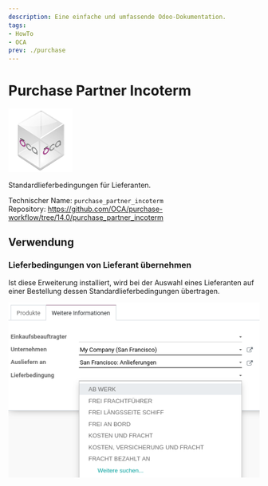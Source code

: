 ```yaml
---
description: Eine einfache und umfassende Odoo-Dokumentation.
tags:
- HowTo
- OCA
prev: ./purchase
---
```

# Purchase Partner Incoterm
![icon_oca_app](assets/icon_oca_app.png)

Standardlieferbedingungen für Lieferanten.

Technischer Name: `purchase_partner_incoterm`\
Repository: <https://github.com/OCA/purchase-workflow/tree/14.0/purchase_partner_incoterm>

## Verwendung

### Lieferbedingungen von Lieferant übernehmen

Ist diese Erweiterung installiert, wird bei der Auswahl eines Lieferanten auf einer Bestellung dessen Standardlieferbedingungen übertragen.

![](assets/Purchase%20Partner%20Incoterm.png)
